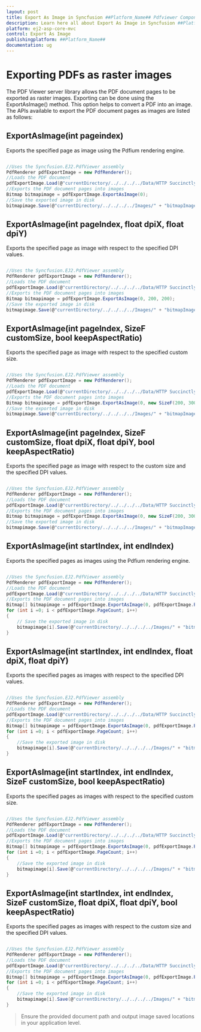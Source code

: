 ```yaml
---
layout: post
title: Export As Image in Syncfusion ##Platform_Name## Pdfviewer Component
description: Learn here all about Export As Image in Syncfusion ##Platform_Name## Pdfviewer component of Syncfusion Essential JS 2 and more.
platform: ej2-asp-core-mvc
control: Export As Image
publishingplatform: ##Platform_Name##
documentation: ug
---
```


# Exporting PDFs as raster images

The PDF Viewer server library allows the PDF document pages to be exported as raster images. Exporting can be done using the ExportAsImage() method. This option helps to convert a PDF into an image. The APIs available to export the PDF document pages as images are listed as follows:

## ExportAsImage(int pageindex)

Exports the specified page as image using the Pdfium rendering engine.

```cs

//Uses the Syncfusion.EJ2.PdfViewer assembly
PdfRenderer pdfExportImage = new PdfRenderer();
//Loads the PDF document
pdfExportImage.Load(@"currentDirectory/../../../../Data/HTTP Succinctly.pdf");
//Exports the PDF document pages into images
Bitmap bitmapimage = pdfExportImage.ExportAsImage(0);
//Save the exported image in disk
bitmapimage.Save(@"currentDirectory/../../../../Images/" + "bitmapImage.png");

```

## ExportAsImage(int pageIndex, float dpiX, float dpiY)

Exports the specified page as image with respect to the specified DPI values.

```cs

//Uses the Syncfusion.EJ2.PdfViewer assembly
PdfRenderer pdfExportImage = new PdfRenderer();
//Loads the PDF document
pdfExportImage.Load(@"currentDirectory/../../../../Data/HTTP Succinctly.pdf");
//Exports the PDF document pages into images
Bitmap bitmapimage = pdfExportImage.ExportAsImage(0, 200, 200);
//Save the exported image in disk
bitmapimage.Save(@"currentDirectory/../../../../Images/" + "bitmapImage.png");

```

## ExportAsImage(int pageIndex, SizeF customSize, bool keepAspectRatio)

Exports the specified page as image with respect to the specified custom size.

```cs

//Uses the Syncfusion.EJ2.PdfViewer assembly
PdfRenderer pdfExportImage = new PdfRenderer();
//Loads the PDF document
pdfExportImage.Load(@"currentDirectory/../../../../Data/HTTP Succinctly.pdf");
//Exports the PDF document pages into images
Bitmap bitmapimage = pdfExportImage.ExportAsImage(0, new SizeF(200, 300), true);
//Save the exported image in disk
bitmapimage.Save(@"currentDirectory/../../../../Images/" + "bitmapImage.png");

```

## ExportAsImage(int pageIndex, SizeF customSize, float dpiX, float dpiY, bool keepAspectRatio)

Exports the specified page as image with respect to the custom size and the specified DPI values.

```cs

//Uses the Syncfusion.EJ2.PdfViewer assembly
PdfRenderer pdfExportImage = new PdfRenderer();
//Loads the PDF document
pdfExportImage.Load(@"currentDirectory/../../../../Data/HTTP Succinctly.pdf");
//Exports the PDF document pages into images
Bitmap bitmapimage = pdfExportImage.ExportAsImage(0, new SizeF(200, 300),200,200, true);
//Save the exported image in disk
bitmapimage.Save(@"currentDirectory/../../../../Images/" + "bitmapImage.png");


```

## ExportAsImage(int startIndex, int endIndex)

Exports the specified pages as images using the Pdfium rendering engine.

```cs

//Uses the Syncfusion.EJ2.PdfViewer assembly
PdfRenderer pdfExportImage = new PdfRenderer();
//Loads the PDF document
pdfExportImage.Load(@"currentDirectory/../../../../Data/HTTP Succinctly.pdf");
//Exports the PDF document pages into images
Bitmap[] bitmapimage = pdfExportImage.ExportAsImage(0, pdfExportImage.PageCount-1);
for (int i =0; i < pdfExportImage.PageCount; i++)
{
    // Save the exported image in disk
    bitmapimage[i].Save(@"currentDirectory/../../../../Images/" + "bitmapImage.png");
}

```

## ExportAsImage(int startIndex, int endIndex, float dpiX, float dpiY)

Exports the specified pages as images with respect to the specified DPI values.

```cs

//Uses the Syncfusion.EJ2.PdfViewer assembly
PdfRenderer pdfExportImage = new PdfRenderer();
//Loads the PDF document
pdfExportImage.Load(@"currentDirectory/../../../../Data/HTTP Succinctly.pdf");
//Exports the PDF document pages into images
Bitmap[] bitmapimage = pdfExportImage.ExportAsImage(0, pdfExportImage.PageCount-1, 200, 200);
for (int i =0; i < pdfExportImage.PageCount; i++)
{
    //Save the exported image in disk
    bitmapimage[i].Save(@"currentDirectory/../../../../Images/" + "bitmapImage.png");
}

```

## ExportAsImage(int startIndex, int endIndex, SizeF customSize, bool keepAspectRatio)

Exports the specified pages as images with respect to the specified custom size.

```cs

//Uses the Syncfusion.EJ2.PdfViewer assembly
PdfRenderer pdfExportImage = new PdfRenderer();
//Loads the PDF document
pdfExportImage.Load(@"currentDirectory/../../../../Data/HTTP Succinctly.pdf");
//Exports the PDF document pages into images
Bitmap[] bitmapimage = pdfExportImage.ExportAsImage(0, pdfExportImage.PageCount-1, new SizeF(200, 300), false);
for (int i =0; i < pdfExportImage.PageCount; i++)
{
    //Save the exported image in disk
    bitmapimage[i].Save(@"currentDirectory/../../../../Images/" + "bitmapImage.png");
}

```

## ExportAsImage(int startIndex, int endIndex, SizeF customSize, float dpiX, float dpiY, bool keepAspectRatio)

Exports the specified pages as images with respect to the custom size and the specified DPI values.

```cs

//Uses the Syncfusion.EJ2.PdfViewer assembly
PdfRenderer pdfExportImage = new PdfRenderer();
//Loads the PDF document
pdfExportImage.Load(@"currentDirectory/../../../../Data/HTTP Succinctly.pdf");
//Exports the PDF document pages into images
Bitmap[] bitmapimage = pdfExportImage.ExportAsImage(0, pdfExportImage.PageCount-1, new SizeF(200, 300),200,200,false);
for (int i =0; i < pdfExportImage.PageCount; i++)
{
    //Save the exported image in disk
    bitmapimage[i].Save(@"currentDirectory/../../../../Images/" + "bitmapImage.png");
}

```

> Ensure the provided document path and output image saved locations in your application level.